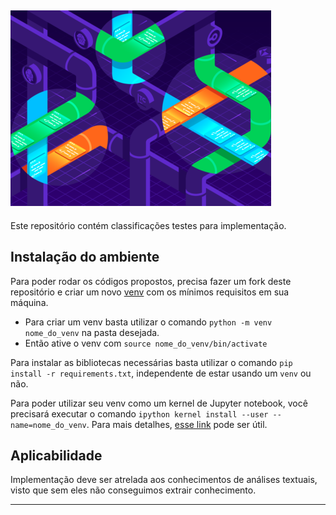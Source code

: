![classificação de entidades](https://github.com/johndelara1/NLPortugues/blob/master/imagem/nomeando_entidades.png "classificação de entidades") 
---------------------------------

Este repositório contém classificações testes para implementação.




Instalação do ambiente
-----------------------
Para poder rodar os códigos propostos, precisa fazer um fork deste repositório e criar um novo [venv](https://docs.python.org/3/library/venv.html) com os mínimos requisitos em sua máquina. 

  - Para criar um venv basta utilizar o comando `python -m venv nome_do_venv` na pasta desejada.
  - Então ative o venv com `source nome_do_venv/bin/activate`

Para instalar as bibliotecas necessárias basta utilizar o comando `pip install -r requirements.txt`, independente de estar usando um `venv` ou não.


Para poder utilizar seu venv como um kernel de Jupyter notebook, você precisará executar o comando `ipython kernel install --user --name=nome_do_venv`. Para mais detalhes, [esse link](https://anbasile.github.io/posts/2017-06-25-jupyter-venv/) pode ser útil.



Aplicabilidade
--------------
Implementação deve ser atrelada aos conhecimentos de análises textuais, visto que sem eles não conseguimos extrair conhecimento.


_____________________________
